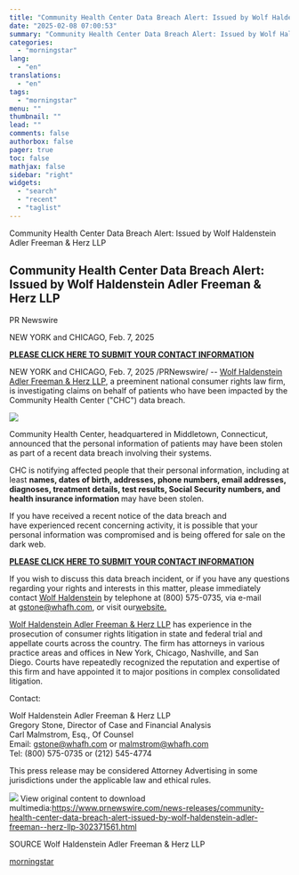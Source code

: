 ```yaml
---
title: "Community Health Center Data Breach Alert: Issued by Wolf Haldenstein Adler Freeman & Herz LLP"
date: "2025-02-08 07:00:53"
summary: "Community Health Center Data Breach Alert: Issued by Wolf Haldenstein Adler Freeman &amp; Herz LLP Community Health Center Data Breach Alert: Issued by Wolf Haldenstein Adler Freeman &amp; Herz LLP PR Newswire NEW YORK and CHICAGO, Feb. 7, 2025 PLEASE CLICK HERE TO SUBMIT YOUR CONTACT INFORMATION NEW YORK and..."
categories:
  - "morningstar"
lang:
  - "en"
translations:
  - "en"
tags:
  - "morningstar"
menu: ""
thumbnail: ""
lead: ""
comments: false
authorbox: false
pager: true
toc: false
mathjax: false
sidebar: "right"
widgets:
  - "search"
  - "recent"
  - "taglist"
---
```


Community Health Center Data Breach Alert: Issued by Wolf Haldenstein Adler Freeman & Herz LLP

Community Health Center Data Breach Alert: Issued by Wolf Haldenstein Adler Freeman & Herz LLP
----------------------------------------------------------------------------------------------

PR Newswire

NEW YORK and CHICAGO, Feb. 7, 2025


**[PLEASE CLICK HERE TO SUBMIT YOUR CONTACT INFORMATION](https://c212.net/c/link/?t=0&l=en&o=4358265-1&h=1336138526&u=https%3A%2F%2Fwww.whafh.com%2Foneblood-inc-data-breach-investigation%2F&a=PLEASE+CLICK+HERE+TO+SUBMIT+YOUR+CONTACT+INFORMATION)**

NEW YORK and CHICAGO, Feb. 7, 2025 /PRNewswire/ -- [Wolf Haldenstein Adler Freeman & Herz LLP,](https://c212.net/c/link/?t=0&l=en&o=4358265-1&h=2447899418&u=https%3A%2F%2Fwww.whafh.com%2Fcommunity-health-center-data-breach-investigation%2F&a=Wolf%C2%A0Haldenstein+Adler+Freeman+%26+Herz+LLP%2C) a preeminent national consumer rights law firm, is investigating claims on behalf of patients who have been impacted by the Community Health Center ("CHC") data breach.

[![](https://mma.prnewswire.com/media/1064977/Wolf_Haldenstein_Adler_Freeman_Logo.jpg)](https://mma.prnewswire.com/media/1064977/Wolf_Haldenstein_Adler_Freeman_Logo.html)

Community Health Center, headquartered in Middletown, Connecticut, announced that the personal information of patients may have been stolen as part of a recent data breach involving their systems.

CHC is notifying affected people that their personal information, including at least **names, dates of birth, addresses, phone numbers, email addresses, diagnoses, treatment details, test results, Social Security numbers, and health insurance information** may have been stolen.

If you have received a recent notice of the data breach and have experienced recent concerning activity, it is possible that your personal information was compromised and is being offered for sale on the dark web.

**[PLEASE CLICK HERE TO SUBMIT YOUR CONTACT INFORMATION](https://c212.net/c/link/?t=0&l=en&o=4358265-1&h=3258910652&u=https%3A%2F%2Fwww.whafh.com%2Fcommunity-health-center-data-breach-investigation%2F&a=PLEASE+CLICK+HERE+TO+SUBMIT+YOUR+CONTACT+INFORMATION)**

If you wish to discuss this data breach incident, or if you have any questions regarding your rights and interests in this matter, please immediately contact [Wolf Haldenstein](mailto:gstone@whafh.com) by telephone at (800) 575-0735, via e-mail at [gstone@whafh.com](mailto:gstone@whafh.com), or visit our[website.](https://c212.net/c/link/?t=0&l=en&o=4358265-1&h=1740997629&u=https%3A%2F%2Fwww.whafh.com%2Fcommunity-health-center-data-breach-investigation%2F&a=%C2%A0website.)

[Wolf Haldenstein Adler Freeman & Herz LLP](https://c212.net/c/link/?t=0&l=en&o=4358265-1&h=4285155137&u=https%3A%2F%2Fwww.whafh.com%2Fcommunity-health-center-data-breach-investigation%2F&a=Wolf+Haldenstein+Adler+Freeman%C2%A0%26+Herz+LLP+) has experience in the prosecution of consumer rights litigation in state and federal trial and appellate courts across the country. The firm has attorneys in various practice areas and offices in New York, Chicago, Nashville, and San Diego. Courts have repeatedly recognized the reputation and expertise of this firm and have appointed it to major positions in complex consolidated litigation.

Contact:

Wolf Haldenstein Adler Freeman & Herz LLP  
Gregory Stone, Director of Case and Financial Analysis  
Carl Malmstrom, Esq., Of Counsel  
Email: [gstone@whafh.com](mailto:gstone@whafh.com) or [malmstrom@whafh.com](mailto:malmstrom@whafh.com)  
Tel: (800) 575-0735 or (212) 545-4774

This press release may be considered Attorney Advertising in some jurisdictions under the applicable law and ethical rules.

 ![](https://c212.net/c/img/favicon.png?sn=NY14747&sd=2025-02-07) View original content to download multimedia:<https://www.prnewswire.com/news-releases/community-health-center-data-breach-alert-issued-by-wolf-haldenstein-adler-freeman--herz-llp-302371561.html>

SOURCE Wolf Haldenstein Adler Freeman & Herz LLP

[morningstar](https://www.morningstar.com/news/pr-newswire/20250207ny14747/community-health-center-data-breach-alert-issued-by-wolf-haldenstein-adler-freeman-herz-llp)
